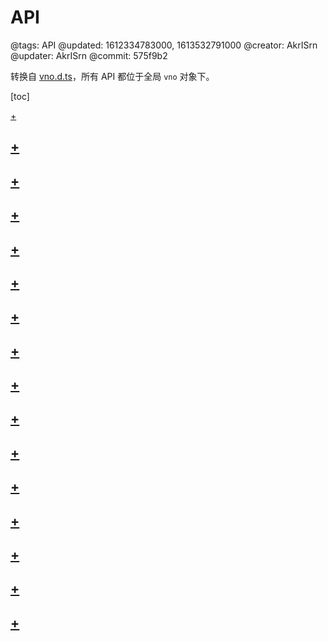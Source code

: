 # API

@tags: API
@updated: 1612334783000, 1613532791000
@creator: AkrISrn
@updater: AkrISrn
@commit: 575f9b2

转换自 [vno.d.ts](https://github.com/akrisrn/v-no-doc-script/blob/master/src/utils/vno.d.ts)，所有 API 都位于全局 `vno` 对象下。

[toc]

[+](/zh/api/vno.md)

## [+](/zh/api/file.md)

## [+](/zh/api/markdown.md)

## [+](/zh/api/config.md)

## [+](/zh/api/element.md)

## [+](/zh/api/enums.md)

## [+](/zh/api/path.md)

## [+](/zh/api/regexp.md)

## [+](/zh/api/storage.md)

## [+](/zh/api/store.md)

## [+](/zh/api/utils.md)

## [+](/zh/api/appSelf.md)

## [+](/zh/api/mainSelf.md)

## [+](/zh/api/articleSelf.md)

## [+](/zh/api/gadgetSelf.md)

## [+](/zh/api/definition.md)

